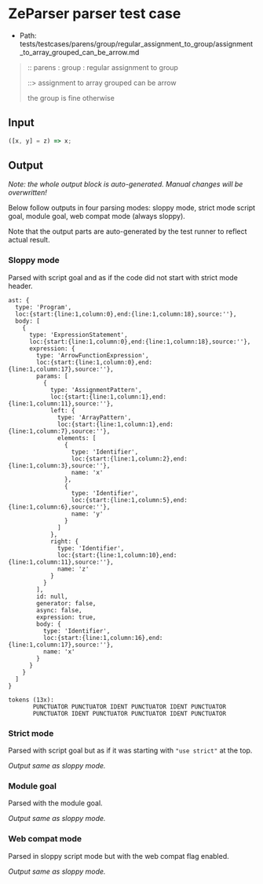 # ZeParser parser test case

- Path: tests/testcases/parens/group/regular_assignment_to_group/assignment_to_array_grouped_can_be_arrow.md

> :: parens : group : regular assignment to group
>
> ::> assignment to array grouped can be arrow
>
> the group is fine otherwise

## Input

`````js
([x, y] = z) => x;
`````

## Output

_Note: the whole output block is auto-generated. Manual changes will be overwritten!_

Below follow outputs in four parsing modes: sloppy mode, strict mode script goal, module goal, web compat mode (always sloppy).

Note that the output parts are auto-generated by the test runner to reflect actual result.

### Sloppy mode

Parsed with script goal and as if the code did not start with strict mode header.

`````
ast: {
  type: 'Program',
  loc:{start:{line:1,column:0},end:{line:1,column:18},source:''},
  body: [
    {
      type: 'ExpressionStatement',
      loc:{start:{line:1,column:0},end:{line:1,column:18},source:''},
      expression: {
        type: 'ArrowFunctionExpression',
        loc:{start:{line:1,column:0},end:{line:1,column:17},source:''},
        params: [
          {
            type: 'AssignmentPattern',
            loc:{start:{line:1,column:1},end:{line:1,column:11},source:''},
            left: {
              type: 'ArrayPattern',
              loc:{start:{line:1,column:1},end:{line:1,column:7},source:''},
              elements: [
                {
                  type: 'Identifier',
                  loc:{start:{line:1,column:2},end:{line:1,column:3},source:''},
                  name: 'x'
                },
                {
                  type: 'Identifier',
                  loc:{start:{line:1,column:5},end:{line:1,column:6},source:''},
                  name: 'y'
                }
              ]
            },
            right: {
              type: 'Identifier',
              loc:{start:{line:1,column:10},end:{line:1,column:11},source:''},
              name: 'z'
            }
          }
        ],
        id: null,
        generator: false,
        async: false,
        expression: true,
        body: {
          type: 'Identifier',
          loc:{start:{line:1,column:16},end:{line:1,column:17},source:''},
          name: 'x'
        }
      }
    }
  ]
}

tokens (13x):
       PUNCTUATOR PUNCTUATOR IDENT PUNCTUATOR IDENT PUNCTUATOR
       PUNCTUATOR IDENT PUNCTUATOR PUNCTUATOR IDENT PUNCTUATOR
`````

### Strict mode

Parsed with script goal but as if it was starting with `"use strict"` at the top.

_Output same as sloppy mode._

### Module goal

Parsed with the module goal.

_Output same as sloppy mode._

### Web compat mode

Parsed in sloppy script mode but with the web compat flag enabled.

_Output same as sloppy mode._
